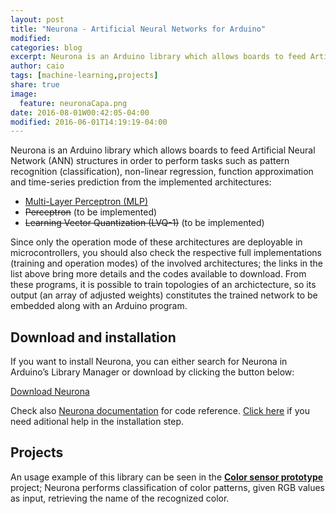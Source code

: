 ```yaml
---
layout: post
title: "Neurona - Artificial Neural Networks for Arduino"
modified:
categories: blog
excerpt: Neurona is an Arduino library which allows boards to feed Artificial Neural Network (ANN) structures in order to perform tasks such as pattern recognition (classification), function approximation and time-series predictions.
author: caio
tags: [machine-learning,projects]
share: true
image:
  feature: neuronaCapa.png
date: 2016-08-01W00:42:05-04:00
modified: 2016-06-01T14:19:19-04:00
---
```

Neurona is an Arduino library which allows boards to feed Artificial Neural Network (ANN) structures in order to perform tasks such as pattern recognition (classification), non-linear regression, function approximation and time-series prediction from the implemented architectures:

* [Multi-Layer Perceptron (MLP)][MLPTraining]
* ~~Perceptron~~ (to be implemented)
* ~~Learning Vector Quantization (LVQ-1)~~ (to be implemented)

Since only the operation mode of these architectures are deployable in microcontrollers, you should also check the respective full implementations (training and operation modes) of the involved architectures; the links in the list above bring more details and the codes available to download. From these programs, it is possible to train topologies of an archictecture, so its output (an array of adjusted weights) constitutes the trained network to be embedded along with an Arduino program.

## Download and installation

If you want to install Neurona, you can either search for Neurona in Arduino’s Library Manager or download by clicking the button below:

<div markdown="0"><a href="#" class="btn">Download Neurona</a></div>

Check also [Neurona documentation][NeuronaDocs] for code reference. [Click here][ArduinoInstallHelp] if you need aditional help in the installation step.

## Projects

An usage example of this library can be seen in the **[<u>Color sensor prototype</u>][ColorSensorProj]** project; Neurona performs classification of color patterns, given RGB values as input, retrieving the name of the recognized color.

[MLPTraining]: /blog/multilayer-perceptron-implementation-in-c/
[NeuronaDocs]: /Neurona
[ArduinoInstallHelp]: http://www.arduino.cc/en/guide/libraries
[ColorSensorProj]: /blog/color-sensor-prototype-using-neural-networks/
